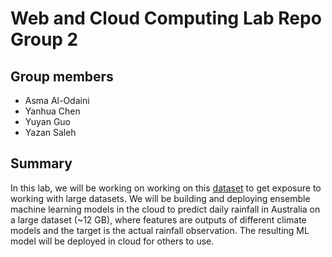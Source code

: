 # Web and Cloud Computing Lab Repo Group 2 

## Group members
- Asma Al-Odaini
- Yanhua Chen
- Yuyan Guo
- Yazan Saleh

## Summary 
In this lab, we will be working on working on this [dataset](https://figshare.com/articles/dataset/Daily_rainfall_over_NSW_Australia/14096681) to get exposure to working with large datasets. We will be building and deploying ensemble machine learning models in the cloud to predict daily rainfall in Australia on a large dataset (~12 GB), where features are outputs of different climate models and the target is the actual rainfall observation. The resulting ML model will be deployed in cloud for others to use.
